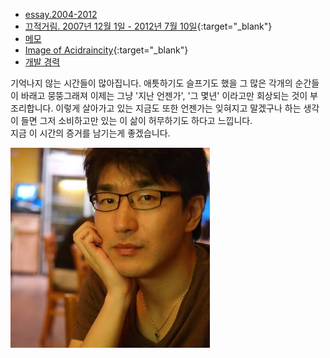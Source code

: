 - [essay.2004-2012](workspace/essay_2004_2012/list)
- [끄적거림. 2007년 12월 1일 - 2012년 7월 10일](workspace/20071201-20120710.html){:target="_blank"}
- [메모](post/dev/list)
- [Image of Acidraincity](https://goo.gl/photos/BhSB6Ns8DFU3nguB7){:target="_blank"}
- [개발 경력](workspace/career/index)

기억나지 않는 시간들이 많아집니다. 
애틋하기도 슬프기도 했을 그 많은 각개의 순간들이 바래고 뭉뚱그래져 
이제는 그냥 '지난 언젠가', '그 몇년' 이라고만 회상되는 것이 부조리합니다. 
이렇게 살아가고 있는 지금도 또한 언젠가는 잊혀지고 말겠구나 하는 생각이 들면 
그저 소비하고만 있는 이 삶이 허무하기도 하다고 느낍니다.  
지금 이 시간의 증거를 남기는게 좋겠습니다.

![](workspace/wikiimage/profile.jpg)